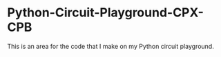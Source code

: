 # Python-Circuit-Playground-CPX-CPB
This is an area for the code that I make on my Python circuit playground.
